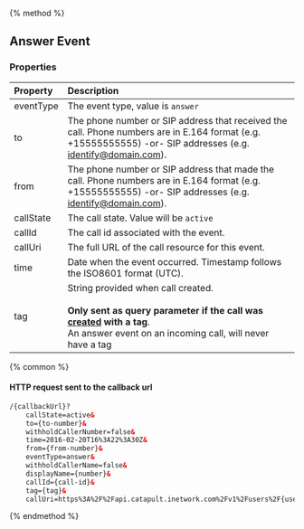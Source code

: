 {% method %}
## Answer Event

### Properties
| Property  | Description                                                                                                                                                                                                             |
|:----------|:------------------------------------------------------------------------------------------------------------------------------------------------------------------------------------------------------------------------|
| eventType | The event type, value is `answer`                                                                                                                                                                                       |
| to        | The phone number or SIP address that received the call. Phone numbers are in E.164 format (e.g. +15555555555) -or- SIP addresses (e.g. identify@domain.com).                                                            |
| from      | The phone number or SIP address that made the call. Phone numbers are in E.164 format (e.g. +15555555555) -or- SIP addresses (e.g. identify@domain.com).                                                                |
| callState | The call state. Value will be `active`                                                                                                                                                                                  |
| callId    | The call id associated with the event.                                                                                                                                                                                  |
| callUri   | The full URL of the call resource for this event.                                                                                                                                                                       |
| time      | Date when the event occurred. Timestamp follows the ISO8601 format (UTC).                                                                                                                                               |
| tag       | String provided when call created. <br> <br> **Only sent as query parameter if the call was [created](../../methods/calls/postCalls.md) with a tag**.  <br>  An answer event on an incoming call, will never have a tag |


{% common %}
#### HTTP request sent to the callback url

```html
/{callbackUrl}?
	callState=active&
	to={to-number}&
	withholdCallerNumber=false&
	time=2016-02-20T16%3A22%3A30Z&
	from={from-number}&
	eventType=answer&
	withholdCallerName=false&
	displayName={number}&
	callId={call-id}&
	tag={tag}&
	callUri=https%3A%2F%2Fapi.catapult.inetwork.com%2Fv1%2Fusers%2F{user-id}%2Fcalls%2F{call-id}
```

{% endmethod %}
